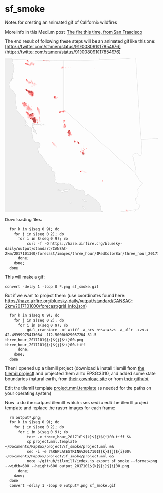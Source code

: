 # sf_smoke
Notes for creating an animated gif of California wildfires

More info in this Medium post: [The fire this time, from San Francisco](https://hi.stamen.com/the-fire-this-time-from-san-francisco-95de4e6553a2)

The end result of following these steps will be an animated gif like this one: [https://twitter.com/stamen/status/919008091017854976](https://twitter.com/stamen/status/919008091017854976)

![Animated gif of smoke from California wildfires](sf_smoke.gif?raw=true)

Downloading files:

```
  for k in $(seq 0 9); do
    for j in $(seq 0 2); do
      for i in $(seq 0 9); do
	      curl -f -O https://haze.airfire.org/bluesky-daily/output/standard/CANSAC-2km/2017101300/forecast/images/three_hour/1RedColorBar/three_hour_2017101${k}${j}${i}00.png;
      done;
    done;
  done
```

This will make a gif:

```
convert -delay 1 -loop 0 *.png sf_smoke.gif
```

But if we want to project them:
(use coordinates found here: https://haze.airfire.org/bluesky-daily/output/standard/CANSAC-2km/2017101000/forecast/grid_info.json)

```
  for k in $(seq 0 9); do
    for j in $(seq 0 2); do
      for i in $(seq 0 9); do
	      gdal_translate -of GTiff -a_srs EPSG:4326 -a_ullr -125.5 42.49999975413084 -112.50000029057264 31.5 three_hour_2017101${k}${j}${i}00.png three_hour_2017101${k}${j}${i}00.tiff
      done;
    done;
  done
```

Then I opened up a tilemill project (download & install tilemill from [the tilemill project](https://github.com/tilemill-project/tilemill)) and projected them all to EPSG:3310, and added some state boundaries (natural earth, from [their download site](https://www.naturalearthdata.com/http//www.naturalearthdata.com/download/10m/cultural/ne_10m_admin_1_states_provinces_lakes.zip) or from [their github](https://github.com/nvkelso/natural-earth-vector/)).

Edit the tilemill template [project.mml.template](https://github.com/stamen/sf_smoke/blob/master/project.mml.template) as needed for the paths on your operating system)

Now to do the scripted tilemill, which uses sed to edit the tilemill project template and replace the raster images for each frame:

```
  rm output*.png;
  for k in $(seq 0 9); do
    for j in $(seq 0 2); do
      for i in $(seq 0 9); do
	      test -e three_hour_2017101${k}${j}${i}00.tiff &&
	      cp project.mml.template ~/Documents/MapBox/project/sf_smoke/project.mml &&
	      sed -i -e s%REPLACESTRING%2017101${k}${j}${i}00% ~/Documents/MapBox/project/sf_smoke/project.mml &&
	      node ~/github/tilemill/index.js export sf_smoke --format=png --width=600 --height=600 output_2017101${k}${j}${i}00.png;
      done;
    done;
  done
  convert -delay 1 -loop 0 output*.png sf_smoke.gif
```
